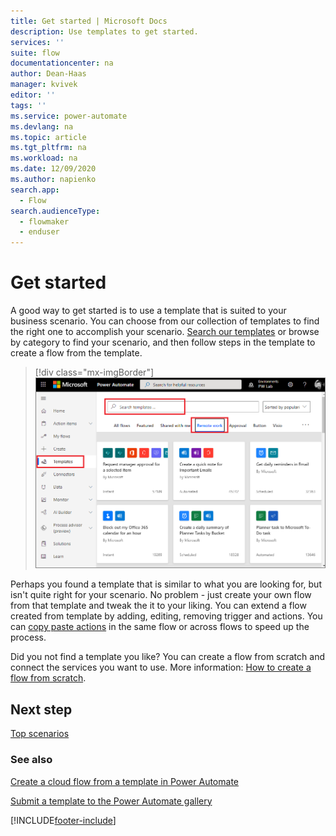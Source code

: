 ```yaml
---
title: Get started | Microsoft Docs
description: Use templates to get started. 
services: ''
suite: flow
documentationcenter: na
author: Dean-Haas
manager: kvivek
editor: ''
tags: ''
ms.service: power-automate
ms.devlang: na
ms.topic: article
ms.tgt_pltfrm: na
ms.workload: na
ms.date: 12/09/2020
ms.author: napienko
search.app: 
  - Flow
search.audienceType: 
  - flowmaker
  - enduser
---
```


# Get started

A good way to get started is to use a template that is suited to your business scenario. You can choose from our collection of templates to find the right one to accomplish your scenario. [Search our templates](https://preview.flow.microsoft.com/templates/) or browse by category to find your scenario, and then follow steps in the template to create a flow from the template.

 > [!div class="mx-imgBorder"]
 > ![Templates screen.](..\media\forms\templates-screen.png "Search for a template")

Perhaps you found a template that is similar to what you are looking for, but isn't quite right for your scenario. No problem - just create your own flow from that template and tweak the it to your liking. You can extend a flow created from template by adding, editing, removing trigger and actions. You can [copy paste actions](https://flow.microsoft.com/blog/introducing-clipboard-in-flow-designer-and-three-new-user-experience-updates/) in the same flow or across flows to speed up the process.

Did you not find a template you like? You can create a flow from scratch and connect the services you want to use. More information: [How to create a flow from scratch](/get-started-logic-flow.md).  

## Next step

[Top scenarios](popular-scenarios.md)

### See also

[Create a cloud flow from a template in Power Automate](../get-started-logic-template.md)

[Submit a template to the Power Automate gallery](../publish-a-template.md)


[!INCLUDE[footer-include](../includes/footer-banner.md)]
